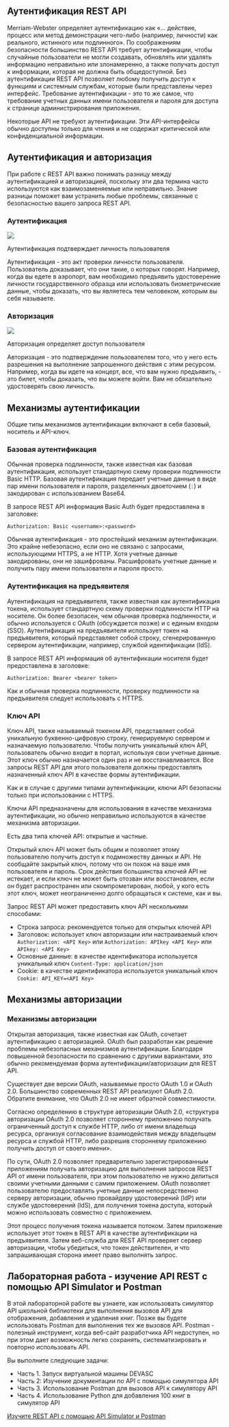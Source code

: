 <!-- 4.5.1 -->
## Аутентификация REST API

Merriam-Webster определяет аутентификацию как «… действие, процесс или метод демонстрации чего-либо (например, личности) как реального, истинного или подлинного». По соображениям безопасности большинство REST API требует аутентификации, чтобы случайные пользователи не могли создавать, обновлять или удалять информацию неправильно или злонамеренно, а также получать доступ к информации, которая не должна быть общедоступной. Без аутентификации REST API позволяет любому получить доступ к функциям и системным службам, которые были представлены через интерфейс. Требование аутентификации - это то же самое, что требование учетных данных имени пользователя и пароля для доступа к странице администрирования приложения.

Некоторые API не требуют аутентификации. Эти API-интерфейсы обычно доступны только для чтения и не содержат критической или конфиденциальной информации.

<!-- 4.5.2 -->
## Аутентификация и авторизация

При работе с REST API важно понимать разницу между аутентификацией и авторизацией, поскольку эти два термина часто используются как взаимозаменяемые или неправильно. Знание разницы поможет вам устранить любые проблемы, связанные с безопасностью вашего запроса REST API.

### Аутентификация

![](./assets/4.5.2-1.png)
<!-- https://contenthub.netacad.com/courses/devnet/337c1050-b012-11ea-8a1b-c929643d7563/33931ac0-b012-11ea-8a1b-c929643d7563/assets/9780d9b2-bcc3-11ea-af32-dfde9d560aae.svg -->

Аутентификация подтверждает личность пользователя

Аутентификация - это акт проверки личности пользователя. Пользователь доказывает, что они такие, о которых говорят. Например, когда вы едете в аэропорт, вам необходимо предъявить удостоверение личности государственного образца или использовать биометрические данные, чтобы доказать, что вы являетесь тем человеком, которым вы себя называете.

### Авторизация

![](./assets/4.5.2-2.png)
<!-- /courses/devnet/337c1050-b012-11ea-8a1b-c929643d7563/33931ac0-b012-11ea-8a1b-c929643d7563/assets/9780d9b3-bcc3-11ea-af32-dfde9d560aae.svg -->

Авторизация определяет доступ пользователя

Авторизация - это подтверждение пользователем того, что у него есть разрешения на выполнение запрошенного действия с этим ресурсом. Например, когда вы идете на концерт, все, что вам нужно предъявить, - это билет, чтобы доказать, что вы можете войти. Вам не обязательно удостоверять свою личность.

<!-- 4.5.3 -->
## Механизмы аутентификации

Общие типы механизмов аутентификации включают в себя базовый, носитель и API-ключ.

### Базовая аутентификация

Обычная проверка подлинности, также известная как базовая аутентификация, использует стандартную схему проверки подлинности Basic HTTP. Базовая аутентификация передает учетные данные в виде пар имени пользователя и пароля, разделенных двоеточием (`:`) и закодирован с использованием Base64.

В запросе REST API информация Basic Auth будет предоставлена в заголовке:

```
Authorization: Basic <username>:<password>
```

Обычная аутентификация - это простейший механизм аутентификации. Это крайне небезопасно, если оно не связано с запросами, использующими HTTPS, а не HTTP. Хотя учетные данные закодированы, они не зашифрованы. Расшифровать учетные данные и получить пару имени пользователя и пароля просто.

### Аутентификация на предъявителя

Аутентификация на предъявителя, также известная как аутентификация токена, использует стандартную схему проверки подлинности HTTP на носителе. Он более безопасен, чем обычная проверка подлинности, и обычно используется с OAuth (обсуждается позже) и с единым входом (SSO). Аутентификация на предъявителя использует токен на предъявителя, который представляет собой строку, сгенерированную сервером аутентификации, например, службой идентификации (IdS).

В запросе REST API информация об аутентификации носителя будет предоставлена в заголовке:

```
Authorization: Bearer <bearer token>
```

Как и обычная проверка подлинности, проверку подлинности на предъявителя следует использовать с HTTPS.

### Ключ API

Ключ API, также называемый токеном API, представляет собой уникальную буквенно-цифровую строку, генерируемую сервером и назначаемую пользователю. Чтобы получить уникальный ключ API, пользователь обычно входит в портал, используя свои учетные данные. Этот ключ обычно назначается один раз и не восстанавливается. Все запросы REST API для этого пользователя должны предоставлять назначенный ключ API в качестве формы аутентификации.

Как и в случае с другими типами аутентификации, ключи API безопасны только при использовании с HTTPS.

Ключи API предназначены для использования в качестве механизма аутентификации, но обычно неправильно используются в качестве механизма авторизации.

Есть два типа ключей API: открытые и частные.

Открытый ключ API может быть общим и позволяет этому пользователю получить доступ к подмножеству данных и API. Не сообщайте закрытый ключ, потому что он похож на ваше имя пользователя и пароль. Срок действия большинства ключей API не истекает, и если ключ не может быть отозван или восстановлен, если он будет распространен или скомпрометирован, любой, у кого есть этот ключ, может неограниченно долго обращаться к системе, как и вы.

Запрос REST API может предоставить ключ API несколькими способами:

* Строка запроса: рекомендуется только для открытых ключей API
* Заголовок: использует ключ авторизации или настраиваемый ключ `Authorization: <API Key>` или `Authorization: APIkey <API Key>` или `APIkey: <API Key>`
* Основные данные: в качестве идентификатора используется уникальный ключ `Content-Type: application/json`
* Cookie: в качестве идентификатора используется уникальный ключ `Cookie: API_KEY=<API Key>`

<!-- 4.5.4 -->
## Механизмы авторизации

### Механизмы авторизации

Открытая авторизация, также известная как OAuth, сочетает аутентификацию с авторизацией. OAuth был разработан как решение проблемы небезопасных механизмов аутентификации. Благодаря повышенной безопасности по сравнению с другими вариантами, это обычно рекомендуемая форма аутентификации/авторизации для REST API.

Существует две версии OAuth, называемые просто OAuth 1.0 и OAuth 2.0. Большинство современных REST API реализуют OAuth 2.0. Обратите внимание, что OAuth 2.0 не имеет обратной совместимости.

Согласно определению в структуре авторизации OAuth 2.0, «структура авторизации OAuth 2.0 позволяет стороннему приложению получать ограниченный доступ к службе HTTP, либо от имени владельца ресурса, организуя согласование взаимодействия между владельцем ресурса и службой HTTP, либо разрешив стороннему приложению получить доступ от своего имени».

По сути, OAuth 2.0 позволяет предварительно зарегистрированным приложениям получать авторизацию для выполнения запросов REST API от имени пользователя, при этом пользователю не нужно делиться своими учетными данными с самим приложением. OAuth позволяет пользователю предоставлять учетные данные непосредственно серверу авторизации, обычно провайдеру удостоверений (IdP) или службе удостоверений (IdS), для получения токена доступа, который можно использовать совместно с приложением.

Этот процесс получения токена называется потоком. Затем приложение использует этот токен в REST API в качестве аутентификации на предъявителя. Затем веб-служба для REST API проверяет сервер авторизации, чтобы убедиться, что токен действителен, и что запрашивающая сторона имеет право выполнять запрос.

<!-- 4.5.5 -->
## Лабораторная работа - изучение API REST с помощью API Simulator и Postman

В этой лабораторной работе вы узнаете, как использовать симулятор API школьной библиотеки для выполнения вызовов API для отображения, добавления и удаления книг. Позже вы будете использовать Postman для выполнения тех же вызовов API. Postman - полезный инструмент, когда веб-сайт разработчика API недоступен, но при этом дает возможность легко сохранять, систематизировать и повторно использовать API.

Вы выполните следующие задачи:

* Часть 1. Запуск виртуальной машины DEVASC
* Часть 2: Изучение документации по API с помощью симулятора API
* Часть 3. Использование Postman для вызовов API к симулятору API
* Часть 4. Использование Python для добавления 100 книг в симулятор API

[Изучите REST API с помощью API Simulator и Postman](../04.05.05-lab-explore-rest-with-api-simulator-and-postman/README.md)